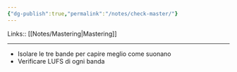 ```yaml
---
{"dg-publish":true,"permalink":"/notes/check-master/"}
---
```


Links:: [[Notes/Mastering\|Mastering]]

---
- Isolare le tre bande per capire meglio come suonano
- Verificare LUFS di ogni banda

